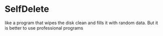 # SelfDelete
like a program that wipes the disk clean and fills it with random data. But it is better to use professional programs
